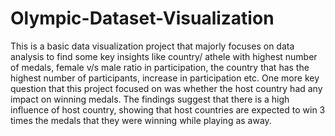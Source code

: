 # Olympic-Dataset-Visualization
This is a basic data visualization project that majorly focuses on data analysis to find some key insights like country/ athele with highest number of medals, female v/s male ratio in participation, the country that has the highest number of participants, increase in participation etc. One more key question that this project focused on was whether the host country had any impact on winning medals. The findings suggest that there is a high influence of host country, showing that host countries are expected to win 3 times the medals that they were winning while playing as away.
